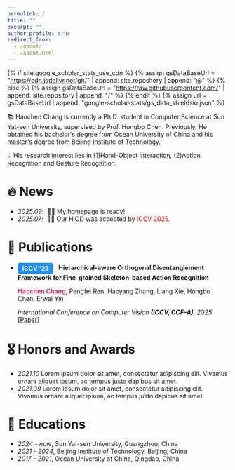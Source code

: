 ```yaml
---
permalink: /
title: ""
excerpt: ""
author_profile: true
redirect_from: 
  - /about/
  - /about.html
---
```


{% if site.google_scholar_stats_use_cdn %}
{% assign gsDataBaseUrl = "https://cdn.jsdelivr.net/gh/" | append: site.repository | append: "@" %}
{% else %}
{% assign gsDataBaseUrl = "https://raw.githubusercontent.com/" | append: site.repository | append: "/" %}
{% endif %}
{% assign url = gsDataBaseUrl | append: "google-scholar-stats/gs_data_shieldsio.json" %}

<span class='anchor' id='about-me'></span>

📚 Haochen Chang is currently a Ph.D. student in Computer Science at Sun Yat-sen University, supervised by Prof. Hongbo Chen. Previously, He obtained his bachelor's degree from Ocean University of China and his master's degree from Beijing Institute of Technology.

💡 His research interest lies in (1)Hand-Object Interaction, (2)Action Recognition and Gesture Recognition.


# 🔥 News
- *2025.09*: &nbsp;🎉🎉 My homepage is ready!
- *2025.07*: &nbsp;🎉🎉 Our HiOD was accepted by <span style="color:Red ;">ICCV 2025</span>.

# 📝 Publications 
- <span class="badge" style="display: inline-block; font-size:14px; vertical-align:middle; margin-right:8px; background: #1E90FF; color: white; padding: 4px 10px; border-radius: 4px; position: relative; z-index: 1; font-weight: bold;">ICCV '25</span> **Hierarchical-aware Orthogonal Disentanglement Framework for Fine-grained Skeleton-based Action Recognition**

  <span style="font-size:14px;"><strong style="color:#DE3163;">Haochen Chang</strong>, Pengfei Ren, Haoyang Zhang, Liang Xie, Hongbo Chen, Erwei Yin </span>

  <span style="font-size:14px;">*International Conference on Computer Vision **(ICCV, CCF-A)**, 2025* </span>[[Paper](1998CHC.github.io)]



# 🎖 Honors and Awards
- *2021.10* Lorem ipsum dolor sit amet, consectetur adipiscing elit. Vivamus ornare aliquet ipsum, ac tempus justo dapibus sit amet. 
- *2021.09* Lorem ipsum dolor sit amet, consectetur adipiscing elit. Vivamus ornare aliquet ipsum, ac tempus justo dapibus sit amet. 

# 📖 Educations
- *2024 - now*, Sun Yat-sen University, Guangzhou, China
- *2021 - 2024*, Beijing Institute of Technology, Beijing, China
- *2017 - 2021*, Ocean University of China, Qingdao, China
